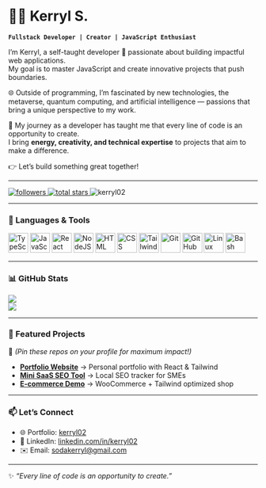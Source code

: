 # 🏄‍♂️ Kerryl S.

**`Fullstack Developer | Creator | JavaScript Enthusiast`**

I’m Kerryl, a self-taught developer 🔱 passionate about building impactful web applications.  
My goal is to master JavaScript and create innovative projects that push boundaries.  

🌐 Outside of programming, I’m fascinated by new technologies, the metaverse, quantum computing, and artificial intelligence — passions that bring a unique perspective to my work.  

🚀 My journey as a developer has taught me that every line of code is an opportunity to create.  
I bring **energy, creativity, and technical expertise** to projects that aim to make a difference.  

👉 Let’s build something great together!  

---

<p align="left">
  <a href="https://github.com/kerryl02?tab=followers">
    <img alt="followers" title="Follow me on Github" src="https://custom-icon-badges.demolab.com/github/followers/Kerryl02?color=236ad3&labelColor=1155ba&style=for-the-badge&logo=person-add&label=Follow&logoColor=white"/>
  </a>
  <a href="https://github.com/Kerryl02?tab=repositories&sort=stargazers">
    <img alt="total stars" title="Total stars on GitHub" src="https://custom-icon-badges.demolab.com/github/stars/Kerryl02?color=55960c&style=for-the-badge&labelColor=488207&logo=star"/>
  </a>
  <img src="https://komarev.com/ghpvc/?username=kerryl02&label=Profile%20views&color=000000&style=flat" alt="kerryl02" />
</p>

---

### 🧰 Languages & Tools

<p>
<img alt="TypeScript" width="40px" src="https://cdn.jsdelivr.net/gh/devicons/devicon/icons/typescript/typescript-plain.svg" />
<img alt="JavaScript" width="40px" src="https://cdn.jsdelivr.net/gh/devicons/devicon/icons/javascript/javascript-plain.svg" />
<img alt="React" width="40px" src="https://cdn.jsdelivr.net/gh/devicons/devicon/icons/react/react-original.svg" />
<img alt="NodeJS" width="40px" src="https://cdn.jsdelivr.net/gh/devicons/devicon/icons/nodejs/nodejs-original.svg" />
<img alt="HTML" width="40px" src="https://cdn.jsdelivr.net/gh/devicons/devicon/icons/html5/html5-plain.svg" />
<img alt="CSS" width="40px" src="https://cdn.jsdelivr.net/gh/devicons/devicon/icons/css3/css3-plain.svg" />
<img alt="TailwindCSS" width="40px" src="https://raw.githubusercontent.com/simple-icons/simple-icons/develop/icons/tailwindcss.svg" />
<img alt="Git" width="40px" src="https://cdn.jsdelivr.net/gh/devicons/devicon/icons/git/git-original.svg" />
<img alt="GitHub" width="40px" src="https://cdn.jsdelivr.net/gh/devicons/devicon/icons/github/github-original.svg" />
<img alt="Linux" width="40px" src="https://cdn.jsdelivr.net/gh/devicons/devicon/icons/linux/linux-original.svg" />
<img alt="Bash" width="40px" src="https://cdn.jsdelivr.net/gh/devicons/devicon/icons/bash/bash-original.svg" />
</p>

---

### 📊 GitHub Stats

![](https://github-readme-stats.vercel.app/api?username=Kerryl02&theme=radical&show_icons=true&hide_border=true&count_private=true)  
![](https://github-readme-stats.vercel.app/api/top-langs/?username=Kerryl02&layout=compact&theme=radical&hide_border=true)

---

### 🌟 Featured Projects
🔗 *(Pin these repos on your profile for maximum impact!)*  

- **[Portfolio Website](https://github.com/Kerryl02/portfolio)** → Personal portfolio with React & Tailwind  
- **[Mini SaaS SEO Tool](https://github.com/Kerryl02/mini-saas-seo)** → Local SEO tracker for SMEs  
- **[E-commerce Demo](https://github.com/Kerryl02/ecommerce-demo)** → WooCommerce + Tailwind optimized shop  

---

### 📫 Let’s Connect

- 🌐 Portfolio: [kerryl02](https://portfolio-kappa-beryl-47.vercel.app/)  
- 💼 LinkedIn: [linkedin.com/in/kerryl02](https://linkedin.com/in/kerryl02)  
- ✉️ Email: [sodakerryl@gmail.com](mailto:kerryl@example.com)

---

✨ *“Every line of code is an opportunity to create.”*
